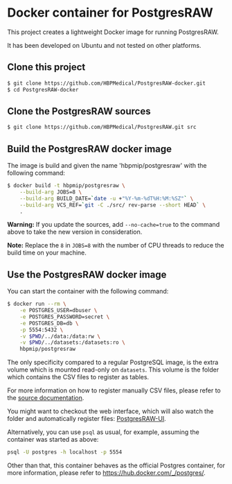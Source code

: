 # Docker container for PostgresRAW

This project creates a lightweight Docker image for running PostgresRAW.

It has been developed on Ubuntu and not tested on other platforms.

## Clone this project

```sh
$ git clone https://github.com/HBPMedical/PostgresRAW-docker.git
$ cd PostgresRAW-docker
```

## Clone the PostgresRAW sources

```sh
$ git clone https://github.com/HBPMedical/PostgresRAW.git src
```

## Build the PostgresRAW docker image

The image is build and given the name 'hbpmip/postgresraw' with the following command:

```sh
$ docker build -t hbpmip/postgresraw \
    --build-arg JOBS=8 \
    --build-arg BUILD_DATE=`date -u +"%Y-%m-%dT%H:%M:%SZ"` \
    --build-arg VCS_REF=`git -C ./src/ rev-parse --short HEAD` \
    .
```

**Warning:** If you update the sources, add `--no-cache=true` to the command above to take the new version in consideration.

**Note:** Replace the `8` in `JOBS=8` with the number of CPU threads to reduce the build time on your machine.

## Use the PostgresRAW docker image

You can start the container with the following command:

```sh
$ docker run --rm \
    -e POSTGRES_USER=dbuser \
    -e POSTGRES_PASSWORD=secret \
    -e POSTGRES_DB=db \
    -p 5554:5432 \
    -v $PWD/../data:/data:rw \
    -v $PWD/../datasets:/datasets:ro \
    hbpmip/postgresraw

```

The only specificity compared to a regular PostgreSQL image, is the extra volume which is mounted read-only on `datasets`. This volume is the folder which contains the CSV files to register as tables.

For more information on how to register manually CSV files, please refer to the [source documentation](https://github.com/HBPMedical/PostgresRAW).

You might want to checkout the web interface, which will also watch the folder and automatically register files: [PostgresRAW-UI](https://github.com/HBPMedical/PostgresRAW-UI-docker).

Alternatively, you can use `psql` as usual, for example, assuming the container was started as above:

```sh
psql -U postgres -h localhost -p 5554
```

Other than that, this container behaves as the official Postgres container, for more
information, please refer to https://hub.docker.com/_/postgres/. 

